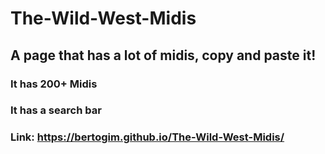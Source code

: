 # The-Wild-West-Midis
## A page that has a lot of midis, copy and paste it!
### It has 200+ Midis
### It has a search bar

### Link: https://bertogim.github.io/The-Wild-West-Midis/

